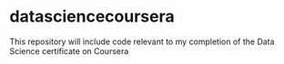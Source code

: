 datasciencecoursera
===================

This repository will include code relevant to my completion of the Data Science certificate on Coursera
